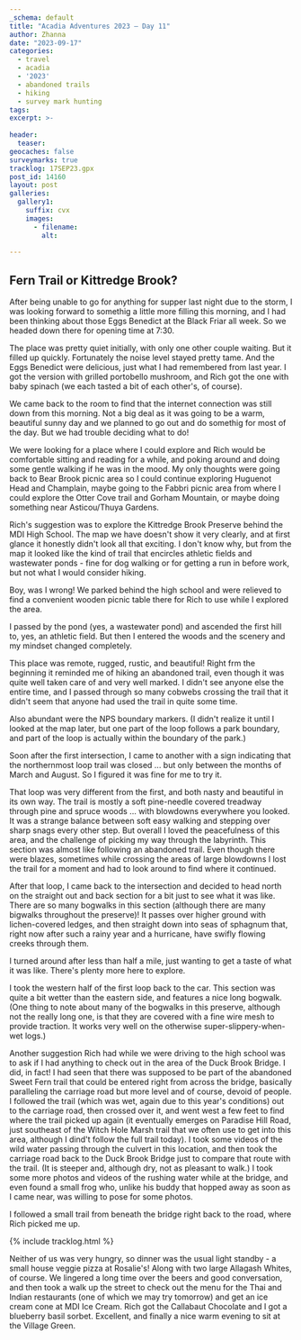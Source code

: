 ```yaml
---
_schema: default
title: "Acadia Adventures 2023 – Day 11"
author: Zhanna
date: "2023-09-17"
categories: 
  - travel
  - acadia
  - '2023'
  - abandoned trails
  - hiking
  - survey mark hunting
tags:
excerpt: >-
  
header:
  teaser:
geocaches: false
surveymarks: true
tracklog: 17SEP23.gpx
post_id: 14160
layout: post
galleries:
  gallery1:
    suffix: cvx
    images:
      - filename: 
        alt:
    
---
```


## Fern Trail or Kittredge Brook?

After being unable to go for anything for supper last night due to the storm, I was looking forward to somethig a little more filling this morning, and I had been thinking about those Eggs Benedict at the Black Friar all week. So we headed down there for opening time at 7:30. 

The place was pretty quiet initially, with only one other couple waiting. But it filled up quickly. Fortunately the noise level stayed pretty tame. And the Eggs Benedict were delicious, just what I had remembered from last year. I got the version with grilled portobello mushroom, and Rich got the one with baby spinach (we each tasted a bit of each other's, of course).

We came back to the room to find that the internet connection was still down from this morning. Not a big deal as it was going to be a warm, beautiful sunny day and we planned to go out and do somethig for most of the day. But we had trouble deciding what to do!

We were looking for a place where I could explore and Rich would be comfortable sitting and reading for a while, and poking around and doing some gentle walking if he was in the mood. My only thoughts were going back to Bear Brook picnic area so I could continue exploring Huguenot Head and Champlain, maybe going to the Fabbri picnic area from where I could explore the Otter Cove trail and Gorham Mountain, or maybe doing something near Asticou/Thuya Gardens.

Rich's suggestion was to explore the Kittredge Brook Preserve behind the MDI High School. The map we have doesn't show it very clearly, and at first glance it honestly didn't look all that exciting. I don't know why, but from the map it looked like the kind of trail that encircles athletic fields and wastewater ponds - fine for dog walking or for getting a run in before work, but not what I would consider hiking.

Boy, was I wrong! We parked behind the high school and were relieved to find a convenient wooden picnic table there for Rich to use while I explored the area.

I passed by the pond (yes, a wastewater pond) and ascended the first hill to, yes, an athletic field. But then I entered the woods and the scenery and my mindset changed completely.

This place was remote, rugged, rustic, and beautiful! Right frm the beginning it reminded me of hiking an abandoned trail, even though it was quite well taken care of and very well marked. I didn't see anyone else the entire time, and I passed through so many cobwebs crossing the trail that it didn't seem that anyone had used the trail in quite some time.

Also abundant were the NPS boundary markers. (I didn't realize it until I looked at the map later, but one part of the loop follows a park boundary, and part of the loop is actually within the boundary of the park.)

Soon after the first intersection, I came to another with a sign indicating that the northernmost loop trail was closed ... but only between the months of March and August. So I figured it was fine for me to try it.

That loop was very different from the first, and both nasty and beautiful in its own way. The trail is mostly a soft pine-needle covered treadway through pine and spruce woods ... with blowdowns everywhere you looked. It was a strange balance between soft easy walking and stepping over sharp snags every other step. But overall I loved the peacefulness of this area, and the challenge of picking my way through the labyrinth. This section was almost like following an abandoned trail. Even though there were blazes, sometimes while crossing the areas of large blowdowns I lost the trail for a moment and had to look around to find where it continued.

After that loop, I came back to the intersection and decided to head north on the straight out and back section for a bit just to see what it was like. There are so many bogwalks in this section (although there are many bigwalks throughout the preserve)! It passes over higher ground with lichen-covered ledges, and then straight down into seas of sphagnum that, right now after such a rainy year and a hurricane, have swifly flowing creeks through them.

I turned around after less than half a mile, just wanting to get a taste of what it was like. There's plenty more here to explore.

I took the western half of the first loop back to the car. This section was quite a bit wetter than the eastern side, and features a nice long bogwalk. (One thing to note about many of the bogwalks in this preserve, although not the really long one, is that they are covered with a fine wire mesh to provide traction. It works very well on the otherwise super-slippery-when-wet logs.)

Another suggestion Rich had while we were driving to the high school was to ask if I had anything to check out in the area of the Duck Brook Bridge. I did, in fact! I had seen that there was supposed to be part of the abandoned Sweet Fern trail that could be entered right from across the bridge, basically paralleling the carriage road but more level and of course, devoid of people. I followed the trail (which was wet, again due to this year's conditions) out to the carriage road, then crossed over it, and went west a few feet to find where the trail picked up again (it eventually emerges on Paradise Hill Road, just southeast of the Witch Hole Marsh trail that we often use to get into this area, although I dind't follow the full trail today). I took some videos of the wild water passing through the culvert in this location, and then took the carriage road back to the Duck Brook Bridge just to compare that route with the trail. (It is steeper and, although dry, not as pleasant to walk.) I took some more photos and videos of the rushing water while at the bridge, and even found a small frog who, unlike his buddy that hopped away as soon as I came near, was willing to pose for some photos.

I followed a small trail from beneath the bridge right back to the road, where Rich picked me up.

{% include tracklog.html %}

Neither of us was very hungry, so dinner was the usual light standby - a small house veggie pizza at Rosalie's! Along with two large Allagash Whites, of course. We lingered a long time over the beers and good conversation, and then took a walk up the street to check out the menu for the Thai and Indian restaurants (one of which we may try tomorrow) and get an ice cream cone at MDI Ice Cream. Rich got the Callabaut Chocolate and I got a blueberry basil sorbet. Excellent, and finally a nice warm evening to sit at the Village Green.